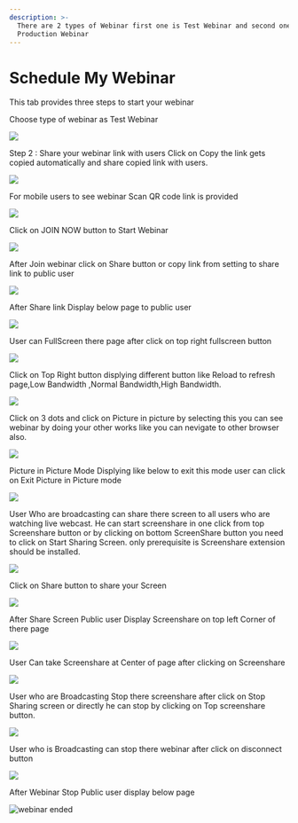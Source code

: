 ```yaml
---
description: >-
  There are 2 types of Webinar first one is Test Webinar and second one is
  Production Webinar
---
```


# Schedule My Webinar

This tab provides three steps to start your webinar

Choose type of webinar as Test Webinar

![](../.gitbook/assets/image%20%2863%29.png)



Step 2 : Share your webinar link with users Click on Copy the link gets copied automatically and share copied link with users.

![](../.gitbook/assets/image%20%2843%29.png)

For mobile users to see webinar Scan QR code link is provided

![](../.gitbook/assets/image%20%28253%29.png)

Click on JOIN NOW button to Start Webinar

![](../.gitbook/assets/image%20%2890%29.png)

After Join webinar click on Share button or copy link from setting to share link to public user

![](../.gitbook/assets/image%20%28143%29.png)

After Share link Display below page to public user

![](../.gitbook/assets/image%20%2889%29.png)

User can FullScreen there page after click on top right fullscreen button

![](../.gitbook/assets/image%20%284%29.png)

  
Click on Top Right button displying different button like Reload to refresh page,Low Bandwidth ,Normal Bandwidth,High Bandwidth.

![](../.gitbook/assets/image%20%28193%29.png)

Click on  3 dots and click on Picture in picture by selecting this you can see webinar by doing your other works like you can nevigate to other browser also.

![](../.gitbook/assets/image%20%28102%29.png)

Picture in Picture Mode Displying like below to exit this mode user can click on Exit Picture in Picture mode

![](../.gitbook/assets/image%20%28187%29.png)

User Who are broadcasting can share there screen to all users who are watching live webcast. He can start screenshare in one click from top Screenshare button or by clicking on bottom ScreenShare button you need to click on Start Sharing Screen. only prerequisite is Screenshare extension should be installed.

![](../.gitbook/assets/image%20%28172%29.png)

Click on Share button to share your Screen

![](../.gitbook/assets/image%20%28129%29.png)

After Share Screen Public user Display Screenshare on top left Corner of there page 

![](../.gitbook/assets/image%20%2866%29.png)

User Can take Screenshare at Center of page after clicking on Screenshare 

![](../.gitbook/assets/image%20%2899%29.png)

User who are Broadcasting Stop there screenshare after click on Stop Sharing screen or directly he can stop by clicking on Top screenshare button.

![](../.gitbook/assets/image%20%283%29.png)

User who is Broadcasting can stop there webinar after click on disconnect button

![](../.gitbook/assets/image%20%2857%29.png)

After Webinar Stop Public user display below page

![webinar ended](../.gitbook/assets/image%20%28200%29.png)









